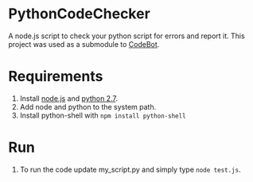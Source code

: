 # PythonCodeChecker
A node.js script to check your python script for errors and report it.
This project was used as a submodule to [CodeBot](https://github.com/SuyashLakhotia/CodeBot).

# Requirements
1. Install [node.js](https://nodejs.org/en/) and [python 2.7](https://www.python.org/download/releases/2.7/).
2. Add node and python to the system path.
3. Install python-shell with ```npm install python-shell```

# Run
1. To run the code update my_script.py and simply type ```node test.js```.
